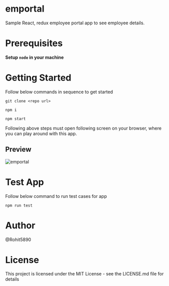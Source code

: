 # emportal
Sample React, redux employee portal app to see employee details.
# Prerequisites
 **Setup `node` in your machine**
 
# Getting Started
Follow below commands in sequence to get started
```
git clone <repo url>

npm i 

npm start

```

Following above steps must open following screen on your browser, where you can play around with this app. 


## **Preview**
![emportal](https://user-images.githubusercontent.com/11410696/44001367-616ac8e4-9e4e-11e8-9b6d-aa62495972d2.gif)

# Test App
Follow below command to run test cases for app
```
npm run test
```

# Author
@Rohit5890

# License
This project is licensed under the MIT License - see the LICENSE.md file for details
